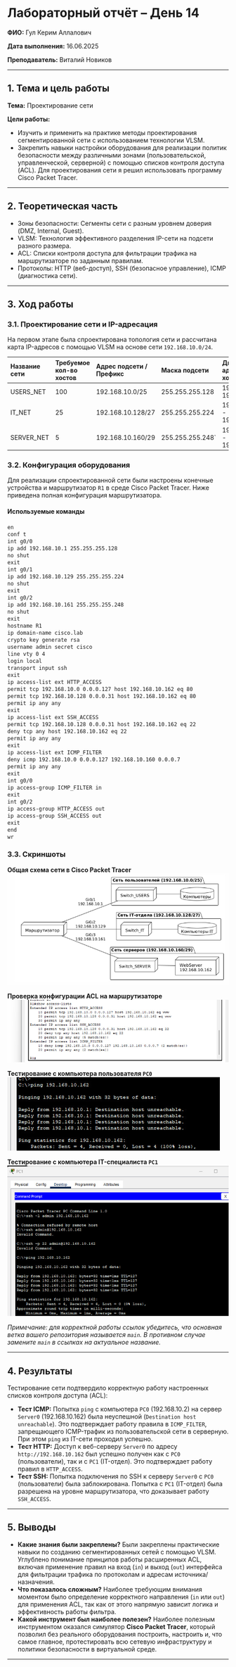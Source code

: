 
# Лабораторный отчёт – День 14


**ФИО:** Гул Керим Аллалович
 
**Дата выполнения:** 16.06.2025

**Преподаватель:** Виталий Новиков 


---

## 1. Тема и цель работы

**Тема:** Проектирование сети

**Цели работы:**

- Изучить и применить на практике методы проектирования сегментированной сети с использованием технологии VLSM. 
- Закрепить навыки настройки оборудования для реализации политик безопасности между различными зонами (пользовательской, управленческой, серверной) с помощью списков контроля доступа (ACL). Для проектирования сети я решил использовать программу Cisco Packet Tracer.

---

## 2. Теоретическая часть

- Зоны безопасности: Сегменты сети с разным уровнем доверия (DMZ, Internal, Guest).
- VLSM: Технология эффективного разделения IP-сети на подсети разного размера.
- ACL: Списки контроля доступа для фильтрации трафика на маршрутизаторе по заданным правилам.
- Протоколы: HTTP (веб-доступ), SSH (безопасное управление), ICMP (диагностика сети).
---


## 3. Ход работы

### 3.1. Проектирование сети и IP-адресация

На первом этапе была спроектирована топология сети и рассчитана карта IP-адресов с помощью VLSM на основе сети `192.168.10.0/24`.

| Название сети | Требуемое кол-во хостов | Адрес подсети / Префикс | Маска подсети      | Диапазон адресов для хостов     | Широковещательный адрес |
| :------------ | :----------------------- | :---------------------- | :----------------- | :------------------------------ | :---------------------- |
| USERS_NET     | 100                      | 192.168.10.0/25       | 255.255.255.128  | 192.168.10.1 - 192.168.10.126 | 192.168.10.127        |
| IT_NET        | 25                       | 192.168.10.128/27     | 255.255.255.224  | 192.168.10.129 - 192.168.10.158 | 192.168.10.159        |
| SERVER_NET    | 5                        | 192.168.10.160/29     | 255.255.255.248`  | 192.168.10.161 - 192.168.10.166 | 192.168.10.167        |

### 3.2. Конфигурация оборудования

Для реализации спроектированной сети были настроены конечные устройства и маршрутизатор `R1` в среде Cisco Packet Tracer. Ниже приведена полная конфигурация маршрутизатора.

#### Используемые команды

```cisco
en
conf t
int g0/0
ip add 192.168.10.1 255.255.255.128
no shut
exit
int g0/1
ip add 192.168.10.129 255.255.255.224
no shut
exit
int g0/2
ip add 192.168.10.161 255.255.255.248
no shut
exit
hostname R1
ip domain-name cisco.lab
crypto key generate rsa
username admin secret cisco
line vty 0 4
login local
transport input ssh
exit
ip access-list ext HTTP_ACCESS
permit tcp 192.168.10.0 0.0.0.127 host 192.168.10.162 eq 80
permit tcp 192.168.10.128 0.0.0.31 host 192.168.10.162 eq 80
permit ip any any
exit
ip access-list ext SSH_ACCESS
permit tcp 192.168.10.128 0.0.0.31 host 192.168.10.162 eq 22
deny tcp any host 192.168.10.162 eq 22
permit ip any any
exit
ip access-list ext ICMP_FILTER
deny icmp 192.168.10.0 0.0.0.127 192.168.10.160 0.0.0.7
permit ip any any
exit
int g0/0
ip access-group ICMP_FILTER in
exit
int g0/2
ip access-group HTTP_ACCESS out
ip access-group SSH_ACCESS out
exit
end
wr
```

### 3.3. Скриншоты

**Общая схема сети в Cisco Packet Tracer**
![Схема сети](https://raw.githubusercontent.com/Nelass1c/practica-konvey/main/day14/net.jpg)

**Проверка конфигурации ACL на маршрутизаторе**
![Проверка ACL](https://raw.githubusercontent.com/Nelass1c/practica-konvey/main/day14/cisco%20screenshots/ACL.JPG)

**Тестирование с компьютера пользователя `PC0`**
![Тест с PC0](https://raw.githubusercontent.com/Nelass1c/practica-konvey/main/day14/cisco%20screenshots/PC0.JPG)

**Тестирование с компьютера IT-специалиста `PC1`**
![Тест с PC1](https://raw.githubusercontent.com/Nelass1c/practica-konvey/main/day14/cisco%20screenshots/PC1.JPG)

*Примечание: для корректной работы ссылок убедитесь, что основная ветка вашего репозитория называется `main`. В противном случае замените `main` в ссылках на актуальное название.*

---

## 4. Результаты

Тестирование сети подтвердило корректную работу настроенных списков контроля доступа (ACL):
- **Тест ICMP:** Попытка `ping` с компьютера `PC0` (192.168.10.2) на сервер `Server0` (192.168.10.162) была неуспешной (`Destination host unreachable`). Это подтверждает работу правила в `ICMP_FILTER`, запрещающего ICMP-трафик из пользовательской сети в серверную. При этом `ping` из IT-сети проходил успешно.
- **Тест HTTP:** Доступ к веб-серверу `Server0` по адресу `http://192.168.10.162` был успешно получен как с `PC0` (пользователи), так и с `PC1` (IT-отдел). Это подтверждает работу правил в `HTTP_ACCESS`.
- **Тест SSH:** Попытка подключения по SSH к серверу `Server0` с `PC0` (пользователи) была заблокирована. Попытка с `PC1` (IT-отдел) была разрешена на уровне маршрутизатора, что доказывает работу `SSH_ACCESS`.

---

## 5. Выводы

- **Какие знания были закреплены?** Были закреплены практические навыки по созданию сегментированных сетей с помощью VLSM. Углублено понимание принципов работы расширенных ACL, включая применение правил на вход (`in`) и выход (`out`) интерфейса для фильтрации трафика по протоколам и адресам источника/назначения.
- **Что показалось сложным?** Наиболее требующим внимания моментом было определение корректного направления (`in` или `out`) для применения ACL, так как от этого напрямую зависит логика и эффективность работы фильтра.
- **Какой инструмент был наиболее полезен?** Наиболее полезным инструментом оказался симулятор **Cisco Packet Tracer**, который позволил без реального оборудования построить, настроить и, что самое главное, протестировать всю сетевую инфраструктуру и политики безопасности в виртуальной среде.

---

